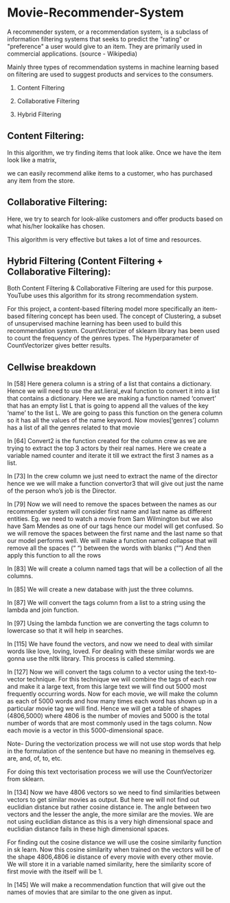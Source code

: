# Movie-Recommender-System
A recommender system, or a recommendation system, is a subclass of information filtering systems that seeks to predict the "rating" or "preference" a user would give to an item. They are primarily used in commercial applications. (source - Wikipedia)

Mainly three types of recommendation systems in machine learning based on filtering are used to suggest products and services to the consumers.


1. Content Filtering

2. Collaborative Filtering

3. Hybrid Filtering


## Content Filtering:

In this algorithm, we try finding items that look alike. Once we have the item look like a matrix,

we can easily recommend alike items to a customer, who has purchased any item from the store.

## Collaborative Filtering:

Here, we try to search for look-alike customers and offer products based on what his/her lookalike has chosen.

This algorithm is very effective but takes a lot of time and resources.

## Hybrid Filtering (Content Filtering + Collaborative Filtering):

Both Content Filtering & Collaborative Filtering are used for this purpose. YouTube uses this algorithm for its strong recommendation system.

For this project, a content-based filtering model more specifically an item-based filtering concept has been used. The concept of Clustering, a subset of unsupervised machine learning has been used to build this recommendation system. CountVectorizer of sklearn library has been used to count the frequency of the genres types. The Hyperparameter of CountVectorizer gives better results. 

## Cellwise breakdown

In [58]
Here genera column is a string of a list that contains a dictionary. Hence we will need to use the ast.lieral_eval function to convert it into a list that contains  a dictionary.
Here we are making a function named ‘convert’ that has an empty list L that is going to append all the values of the key ‘name’ to the list L.
We are going to pass this function on the genera column so it has all the values of the name keyword.
Now movies[‘genres’] column has a list of all the genres related to that movie

In [64]
Convert2 is the function created for the column crew as we are trying to extract the top 3 actors by their real names. Here we create a variable named counter and iterate it till we extract the first 3 names as a list.

In [73]
In the crew column we just need to extract the name of the director hence we we will make a function convertor3 that will give out just the name of the person who’s job is the Director.

In [79]
Now we will need to remove the spaces between the names as our recommender system will consider first name and last name as different entities. Eg. we need to watch a movie  from Sam Wilmington but we also have Sam Mendes as one of our tags hence our model will get confused. So we will remove the spaces between the first name and the last name so that our model performs well.
We will make a function named collapse that will remove all the spaces (“ “) between the words with blanks (“”)
And then apply this function to all the rows

In [83]
We will create a column named tags that will be a collection of all the columns.

In [85]
We will create a new database with just the three columns. 

In [87]
We will convert the tags column from a list to a string using the lambda and join function.

In [97]
Using the lambda function we are converting the tags column to lowercase so that it will help in searches.

In [115]
We have found the vectors, and now we need to deal with similar words like love, loving, loved. For dealing with these similar words we are gonna use the nltk library. This process is called stemming.

In [127]
Now we will convert the tags column to a vector using the text-to-vector technique. For this technique we will combine the tags of each row and make it a large text, from this large text we will find out 5000 most frequently occurring words. Now for each movie, we will make the column as each of 5000 words and how many times each word has shown up in a particular movie tag we will find. Hence we will get a table of shapes (4806,5000) where 4806 is the number of movies and 5000 is the total number of words that are most commonly used in the tags column. Now each movie is a vector in this 5000-dimensional space.

Note- During the vectorization process we will not use stop words that help in the formulation of the sentence but have no meaning in themselves eg. are, and, of, to, etc.

For doing this text vectorisation process we will use the CountVectorizer from sklearn.

In [134]
Now we have 4806 vectors so we need to find similarities between vectors to get similar movies as output. But here we will not find out euclidian distance but rather cosine distance ie. The angle between two vectors and the lesser the angle, the more similar are the movies. We are not using euclidian distance as this is a very high dimensional space and euclidian distance fails in these high dimensional spaces.

For finding out the cosine distance we will use the cosine similarity function in sk learn. Now this cosine similarity when trained on the vectors will be of the shape 4806,4806 ie distance of every movie with every other movie. We will store it in a variable named similarity, here the similarity score of first movie with the itself will be 1.

In [145]
We will make a recommendation function that will give out the names of movies that are similar to the one given as input.
